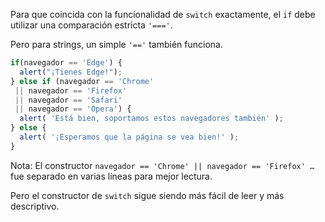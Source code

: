 Para que coincida con la funcionalidad de `switch` exactamente, el `if` debe utilizar una comparación estricta `'==='`.

Pero para strings, un simple `'=='` también funciona.

```js no-beautify
if(navegador == 'Edge') {
  alert("¡Tienes Edge!");
} else if (navegador == 'Chrome'
 || navegador == 'Firefox'
 || navegador == 'Safari'
 || navegador == 'Opera') {
  alert( 'Está bien, soportamos estos navegadores también' );
} else {
  alert( '¡Esperamos que la página se vea bien!' );
}
```

Nota: El constructor `navegador == 'Chrome' || navegador == 'Firefox' …` fue separado en varias líneas para mejor lectura.

Pero el constructor de `switch` sigue siendo más fácil de leer y más descriptivo.
